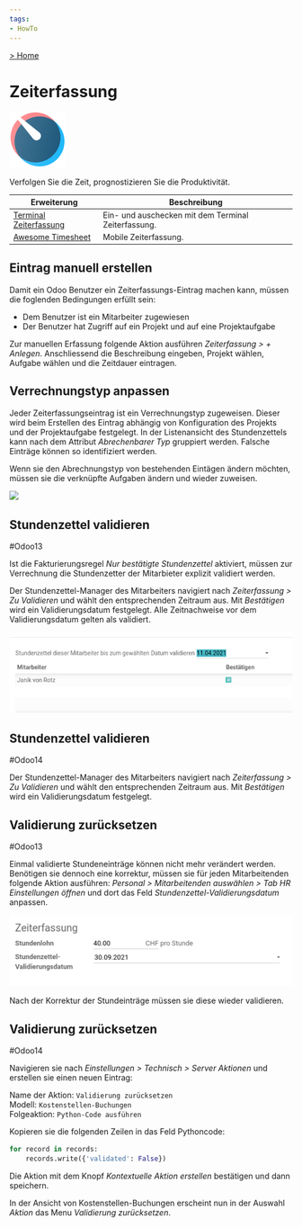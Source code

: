```yaml
---
tags:
- HowTo
---
```

[> Home](/)
# Zeiterfassung
![icons_odoo_hr_timesheet](assets/icons_odoo_hr_timesheet.png)

Verfolgen Sie die Zeit, prognostizieren Sie die Produktivität.

| Erweiterung                                         | Beschreibung                                        |
| --------------------------------------------------- | --------------------------------------------------- |
| [Terminal Zeiterfassung](Terminal%20Zeiterfassung.md) | Ein- und auschecken mit dem Terminal Zeiterfassung. |
| [Awesome Timesheet](Awesome%20Timesheet.md)           | Mobile Zeiterfassung.                               |

## Eintrag manuell erstellen

Damit ein Odoo Benutzer ein Zeiterfassungs-Eintrag machen kann, müssen die foglenden Bedingungen erfüllt sein:
* Dem Benutzer ist ein Mitarbeiter zugewiesen
* Der Benutzer hat Zugriff auf ein Projekt und auf eine Projektaufgabe

Zur manuellen Erfassung folgende Aktion ausführen *Zeiterfassung > + Anlegen*. Anschliessend die Beschreibung eingeben, Projekt wählen, Aufgabe wählen und die Zeitdauer eintragen.

## Verrechnungstyp anpassen

Jeder Zeiterfassungseintrag ist ein Verrechnungstyp zugeweisen. Dieser wird beim Erstellen des Eintrag abhängig von Konfiguration des Projekts und der Projektaufgabe festgelegt. In der Listenansicht des Stundenzettels kann nach dem Attribut *Abrechenbarer Typ* gruppiert werden. Falsche Einträge können so identifiziert werden.

Wenn sie den Abrechnungstyp von bestehenden Eintägen ändern möchten, müssen sie die verknüpfte Aufgaben ändern und wieder zuweisen.

![](assets/Zeiterfassung%20Verrechnungstyp%20%C3%A4ndern.gif)

## Stundenzettel validieren
#Odoo13

Ist die Fakturierungsregel *Nur bestätigte Stundenzettel* aktiviert, müssen zur Verrechnung die Stundenzetter der Mitarbieter explizit validiert werden.

Der Stundenzettel-Manager des Mitarbeiters navigiert nach *Zeiterfassung > Zu Validieren* und wählt den entsprechenden Zeitraum aus. Mit *Bestätigen* wird ein Validierungsdatum festgelegt. Alle Zeitnachweise vor dem Validierungsdatum gelten als validiert.

![](assets/Zeiterfassung%20Validierungsdatum.png)

## Stundenzettel validieren
#Odoo14

Der Stundenzettel-Manager des Mitarbeiters navigiert nach *Zeiterfassung > Zu Validieren* und wählt den entsprechenden Zeitraum aus. Mit *Bestätigen* wird ein Validierungsdatum festgelegt.

## Validierung zurücksetzen
#Odoo13

Einmal validierte Stundeneinträge können nicht mehr verändert werden. Benötigen sie dennoch eine korrektur, müssen sie für jeden Mitarbeitenden folgende Aktion ausführen: *Personal > Mitarbeitenden auswählen > Tab HR Einstellungen öffnen* und dort das Feld *Stundenzettel-Validierungsdatum* anpassen.

![](assets/Zeiterfassung%20Stundenzettel-Validierungsdatum%20anpassen.png)

Nach der Korrektur der Stundeinträge müssen sie diese wieder validieren.

## Validierung zurücksetzen
#Odoo14

Navigieren sie nach *Einstellungen > Technisch > Server Aktionen* und erstellen sie einen neuen Eintrag:

Name der Aktion: `Validierung zurücksetzen`\
Modell: `Kostenstellen-Buchungen`\
Folgeaktion: `Python-Code ausführen`

Kopieren sie die folgenden Zeilen in das Feld Pythoncode:

```py
for record in records:
	records.write({'validated': False})
```

Die Aktion mit dem Knopf *Kontextuelle Aktion erstellen* bestätigen und dann speichern.

In der Ansicht von Kostenstellen-Buchungen erscheint nun in der Auswahl *Aktion* das Menu *Validierung zurücksetzen*.